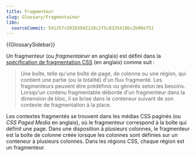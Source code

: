 ```yaml
---
title: Fragmenteur
slug: Glossary/Fragmentainer
l10n:
  sourceCommit: 541357c50283942128c2f5c0335418bc2b90e751
---
```


{{GlossarySidebar}}

Un fragmenteur (ou <i lang="en">fragmentainer</i> en anglais) est défini dans la [spécification de fragmentation CSS](https://www.w3.org/TR/css-break-3/) (en anglais) comme suit&nbsp;:

> Une boîte, telle qu'une boîte de page, de colonne ou une région, qui contient une partie (ou la totalité) d'un flux fragmenté. Les fragmenteurs peuvent être prédéfinis ou générés selon les besoins. Lorsqu'un contenu fragmentable déborde d'un fragmenteur dans la dimension de bloc, il se brise dans le conteneur suivant de son contexte de fragmentation à la place.

Les contextes fragmentés se trouvent dans les médias CSS paginés (ou <i lang="en">CSS Paged Media</i> en anglais), où le fragmenteur correspond à la boîte qui définit une page. Dans une disposition à plusieurs colonnes, le fragmenteur est la boîte de colonne créée lorsque les colonnes sont définies sur un conteneur à plusieurs colonnes. Dans les régions CSS, chaque région est un fragmenteur.
